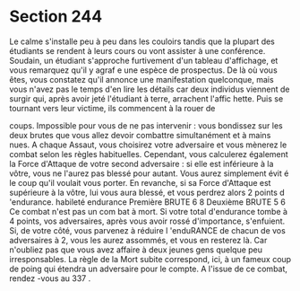 # Section 244

Le calme s'installe peu à peu dans les couloirs tandis que la
plupart des étudiants se rendent à leurs cours ou vont assister à
une conférence. Soudain, un étudiant s'approche furtivement
d'un tableau d'affichage, et vous remarquez qu'il y agraf e une
espèce de prospectus. De là où vous êtes, vous constatez qu'il
annonce une manifestation quelconque, mais vous n'avez pas le
temps d'en lire les détails car deux individus viennent de surgir
qui, après avoir jeté l'étudiant à terre, arrachent l'affic hette. Puis
se tournant vers leur victime, ils commencent à la rouer de

coups. Impossible pour vous de ne pas intervenir : vous
bondissez sur les deux brutes que vous allez devoir combattre
simultanément et à mains nues. A chaque Assaut, vous choisirez
votre adversaire et vous mènerez le combat selon les règles
habituelles. Cependant, vous calculerez également la Force
d'Attaque de votre second adversaire : si elle est inférieure à la
vôtre, vous ne l'aurez pas blessé pour autant. Vous aurez
simplement évit é le coup qu'il voulait vous porter. En revanche,
si sa Force d'Attaque est supérieure à la vôtre, lui vous aura
blessé, et vous perdrez alors 2 points d 'endurance.
habileté endurance
Première BRUTE    6   8
Deuxième BRUTE    5   6
Ce combat n'est pas un com bat à mort. Si votre total
d'endurance  tombe à 4 points, vos adversaires, après vous
avoir rossé d'importance, s'enfuient. Si, de votre côté, vous
parvenez à réduire l 'enduRANCE  de chacun de vos adversaires
à 2, vous les aurez assommés, et vous en resterez  là. Car
n'oubliez pas que vous avez affaire à deux jeunes gens quelque
peu irresponsables. La règle de la  Mort subite  correspond, ici, à
un fameux coup de poing qui étendra un adversaire pour le
compte. A l'issue de ce combat, rendez -vous au 337 .